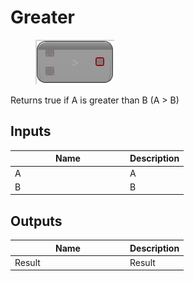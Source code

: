 # Greater

<div align="left" data-full-width="false"><figure><img src="../../../../api/Math/Operators/Greater.png" alt=""><figcaption></figcaption></figure></div>

Returns true if A is greater than B (A > B)

## Inputs

<table><thead><tr><th width="170">Name</th><th>Description</th></tr></thead><tbody><tr><td>A</td><td>A</td></tr><tr><td>B</td><td>B</td></tr></tbody></table>

## Outputs

<table><thead><tr><th width="170">Name</th><th>Description</th></tr></thead><tbody><tr><td>Result</td><td>Result</td></tr></tbody></table>

